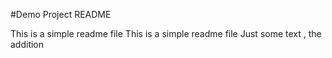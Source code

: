 #Demo Project README

This is a simple readme file
This is a simple readme file
Just some text , the addition
